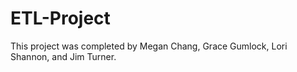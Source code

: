 # ETL-Project

This project was completed by Megan Chang, Grace Gumlock, Lori Shannon, and Jim Turner.
